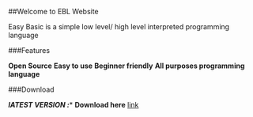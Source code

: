 ##Welcome to EBL Website
 
Easy Basic is a simple low level/ high level interpreted programming language

###Features
 
 **Open Source**
 **Easy to use**
 **Beginner friendly**
 **All purposes programming language**
 
 ###Download 

***lATEST VERSION :****
**Download here** [link](https://github.com/EzSoftwares/EBL-Easy-Basic-Language-)
```
